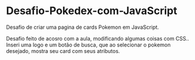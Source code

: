 # Desafio-Pokedex-com-JavaScript
Desafio de criar uma pagina de cards Pokemon em JavaScript.

Desafio feito de acosro com a aula, modificando algumas coisas com CSS.. 
Inseri uma logo e um botão de busca, que ao selecionar o pokemon desejado, mostra seu card com seus atributos.
